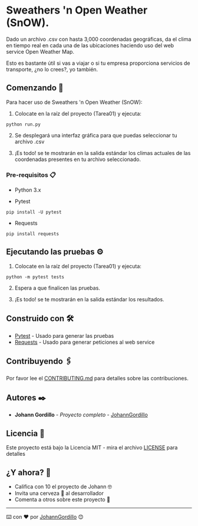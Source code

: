 # Sweathers 'n Open Weather (SnOW).

Dado un archivo .csv con hasta 3,000 coordenadas geográficas, da el clima en tiempo real
en cada una de las ubicaciones haciendo uso del web service Open Weather Map.

Esto es bastante útil si vas a viajar o si tu empresa proporciona servicios de transporte,
¿no lo crees?,
yo también.

## Comenzando 🚀

Para hacer uso de Sweathers 'n Open Weather (SnOW):

1. Colocate en la raíz del proyecto (Tarea01) y ejecuta:
```
python run.py
```

2. Se desplegará una interfaz gráfica para que puedas seleccionar
tu archivo .csv

3. ¡Es todo! se te mostrarán en la salida estándar los climas
actuales de las coordenadas presentes en tu archivo seleccionado.

### Pre-requisitos 📋

* Python 3.x

* Pytest
```
pip install -U pytest
```

* Requests
```
pip install requests
```

## Ejecutando las pruebas ⚙️

1. Colocate en la raíz del proyecto (Tarea01) y ejecuta:
```
python -m pytest tests
```

2. Espera a que finalicen las pruebas.

3. ¡Es todo! se te mostrarán en la salida estándar los resultados.

## Construido con 🛠️

* [Pytest](https://docs.pytest.org/en/latest/) - Usado para generar las pruebas
* [Requests](https://2.python-requests.org/en/master/) - Usado para generar peticiones al web service

## Contribuyendo 🖇️

Por favor lee el [CONTRIBUTING.md](CONTRIBUTING.md) para detalles
sobre las contribuciones.

## Autores ✒️

* **Johann Gordillo** - *Proyecto completo* - [JohannGordillo](https://github.com/JohannGordillo)

## Licencia 📄

Este proyecto está bajo la Licencia MIT - mira el archivo [LICENSE](LICENSE) para detalles

## ¿Y ahora? 🎁

* Califica con 10 el proyecto de Johann 🤓
* Invita una cerveza 🍺 al desarrollador
* Comenta a otros sobre este proyecto 📢

---
⌨️ con ❤️ por [JohannGordillo](https://github.com/JohannGordillo) 😊
